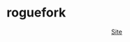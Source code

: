 # roguefork
<p align="center">
<a target="_blank" href="https://jeason1997.github.io/RogueFable3" >Site</a>
</p>
